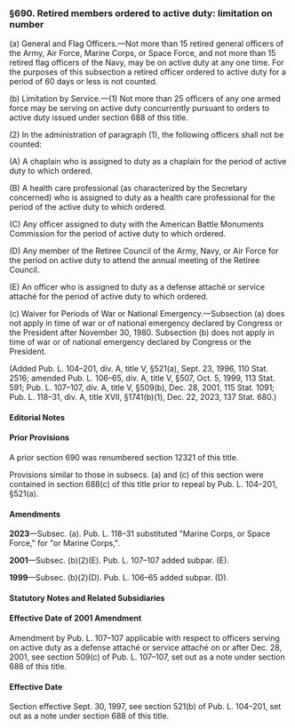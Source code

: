 ### §690. Retired members ordered to active duty: limitation on number ###

(a) General and Flag Officers.—Not more than 15 retired general officers of the Army, Air Force, Marine Corps, or Space Force, and not more than 15 retired flag officers of the Navy, may be on active duty at any one time. For the purposes of this subsection a retired officer ordered to active duty for a period of 60 days or less is not counted.

(b) Limitation by Service.—(1) Not more than 25 officers of any one armed force may be serving on active duty concurrently pursuant to orders to active duty issued under section 688 of this title.

(2) In the administration of paragraph (1), the following officers shall not be counted:

(A) A chaplain who is assigned to duty as a chaplain for the period of active duty to which ordered.

(B) A health care professional (as characterized by the Secretary concerned) who is assigned to duty as a health care professional for the period of the active duty to which ordered.

(C) Any officer assigned to duty with the American Battle Monuments Commission for the period of active duty to which ordered.

(D) Any member of the Retiree Council of the Army, Navy, or Air Force for the period on active duty to attend the annual meeting of the Retiree Council.

(E) An officer who is assigned to duty as a defense attaché or service attaché for the period of active duty to which ordered.

(c) Waiver for Periods of War or National Emergency.—Subsection (a) does not apply in time of war or of national emergency declared by Congress or the President after November 30, 1980. Subsection (b) does not apply in time of war or of national emergency declared by Congress or the President.

(Added Pub. L. 104–201, div. A, title V, §521(a), Sept. 23, 1996, 110 Stat. 2516; amended Pub. L. 106–65, div. A, title V, §507, Oct. 5, 1999, 113 Stat. 591; Pub. L. 107–107, div. A, title V, §509(b), Dec. 28, 2001, 115 Stat. 1091; Pub. L. 118–31, div. A, title XVII, §1741(b)(1), Dec. 22, 2023, 137 Stat. 680.)

#### **Editorial Notes** ####

#### Prior Provisions ####

A prior section 690 was renumbered section 12321 of this title.

Provisions similar to those in subsecs. (a) and (c) of this section were contained in section 688(c) of this title prior to repeal by Pub. L. 104–201, §521(a).

#### Amendments ####

**2023**—Subsec. (a). Pub. L. 118–31 substituted "Marine Corps, or Space Force," for "or Marine Corps,".

**2001**—Subsec. (b)(2)(E). Pub. L. 107–107 added subpar. (E).

**1999**—Subsec. (b)(2)(D). Pub. L. 106–65 added subpar. (D).

#### **Statutory Notes and Related Subsidiaries** ####

#### Effective Date of 2001 Amendment ####

Amendment by Pub. L. 107–107 applicable with respect to officers serving on active duty as a defense attaché or service attaché on or after Dec. 28, 2001, see section 509(c) of Pub. L. 107–107, set out as a note under section 688 of this title.

#### Effective Date ####

Section effective Sept. 30, 1997, see section 521(b) of Pub. L. 104–201, set out as a note under section 688 of this title.
